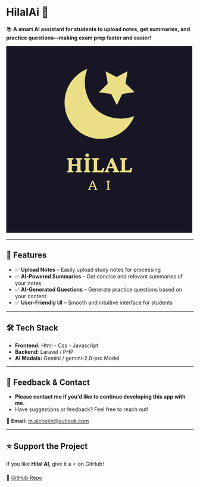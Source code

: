 # HilalAi 🌙
📚 **A smart AI assistant for students to upload notes, get summaries, and practice questions—making exam prep faster and easier!**

![Hilal AI Banner](Frontend/Assets/HilalAi.png) <!-- Optional: Add a logo or banner image -->

---

## 🚀 Features

- ✅ **Upload Notes** – Easily upload study notes for processing  
- ✅ **AI-Powered Summaries** – Get concise and relevant summaries of your notes  
- ✅ **AI-Generated Questions** – Generate practice questions based on your content  
- ✅ **User-Friendly UI** – Smooth and intuitive interface for students

---

## 🛠️ Tech Stack

- **Frontend:** Html - Css - Javascript  
- **Backend:** Laravel / PHP  
- **AI Models:** Gemini / gemini-2.0-pro Model  

---

## 📩 Feedback & Contact

- **Please contact me if you'd like to continue developing this app with me.**
- Have suggestions or feedback? Feel free to reach out!  

📧 **Email:** m.alchekh@outlook.com  

---

## ⭐ Support the Project

If you like **Hilal AI**, give it a ⭐ on GitHub!  

🔗 [GitHub Repo](https://github.com/MohamadAlchekh/HilalAi)  
